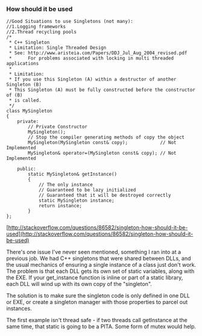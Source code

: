 ### How should it be used

```
//Good Situations to use Singletons (not many):
//1.Logging frameworks
//2.Thread recycling pools
/*
 * C++ Singleton
 * Limitation: Single Threaded Design
 * See: http://www.aristeia.com/Papers/DDJ_Jul_Aug_2004_revised.pdf
 *      For problems associated with locking in multi threaded applications
 *
 * Limitation:
 * If you use this Singleton (A) within a destructor of another Singleton (B)
 * This Singleton (A) must be fully constructed before the constructor of (B)
 * is called.
 */
class MySingleton
{
    private:
        // Private Constructor
        MySingleton();
        // Stop the compiler generating methods of copy the object
        MySingleton(MySingleton const& copy);            // Not Implemented
        MySingleton& operator=(MySingleton const& copy); // Not Implemented

    public:
        static MySingleton& getInstance()
        {
            // The only instance
            // Guaranteed to be lazy initialized
            // Guaranteed that it will be destroyed correctly
            static MySingleton instance;
            return instance;
        }
};
```


[http://stackoverflow.com/questions/86582/singleton-how-should-it-be-used](http://stackoverflow.com/questions/86582/singleton-how-should-it-be-used)

There's one issue I've never seen mentioned, something I ran into at a previous job. We had C++ singletons that were shared between DLLs, and the usual mechanics of ensuring a single instance of a class just don't work. The problem is that each DLL gets its own set of static variables, along with the EXE. If your get\_instance function is inline or part of a static library, each DLL will wind up with its own copy of the "singleton".

The solution is to make sure the singleton code is only defined in one DLL or EXE, or create a singleton manager with those properties to parcel out instances.

The first example isn't thread safe - if two threads call getInstance at the same time, that static is going to be a PITA. Some form of mutex would help.

